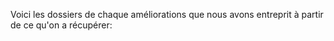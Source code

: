 Voici les dossiers de chaque améliorations que nous avons entreprit à partir de ce qu'on a récupérer:

